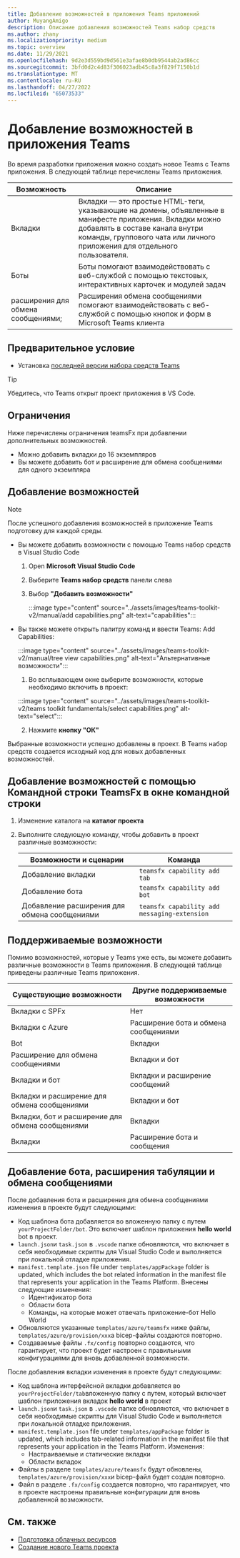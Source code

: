 ```yaml
---
title: Добавление возможностей в приложения Teams приложений
author: MuyangAmigo
description: Описание добавления возможностей Teams набор средств
ms.author: zhany
ms.localizationpriority: medium
ms.topic: overview
ms.date: 11/29/2021
ms.openlocfilehash: 9d2e3d559bd9d561e3afae8b0db9544ab2ad86cc
ms.sourcegitcommit: 3bfd0d2c4d83f306023adb45c8a3f829f7150b1d
ms.translationtype: MT
ms.contentlocale: ru-RU
ms.lasthandoff: 04/27/2022
ms.locfileid: "65073533"
---
```

# <a name="add-capabilities-to-your-teams-apps"></a>Добавление возможностей в приложения Teams

Во время разработки приложения можно создать новое Teams с Teams приложения. В следующей таблице перечислены Teams приложения.

|**Возможность**|**Описание**|
|--------|-------------|
| Вкладки |  Вкладки — это простые HTML-теги, указывающие на домены, объявленные в манифесте приложения. Вкладки можно добавлять в составе канала внутри команды, группового чата или личного приложения для отдельного пользователя.|
| Боты |  Боты помогают взаимодействовать с веб-службой с помощью текстовых, интерактивных карточек и модулей задач|
| расширения для обмена сообщениями; | Расширения обмена сообщениями помогают взаимодействовать с веб-службой с помощью кнопок и форм в Microsoft Teams клиента|

## <a name="prerequisite"></a>Предварительное условие

* Установка [последней версии набора средств Teams](https://marketplace.visualstudio.com/items?itemName=TeamsDevApp.ms-teams-vscode-extension)

> [!TIP]
> Убедитесь, что Teams открыт проект приложения в VS Code.

## <a name="limitations"></a>Ограничения

Ниже перечислены ограничения teamsFx при добавлении дополнительных возможностей.

* Можно добавить вкладки до 16 экземпляров
* Вы можете добавить бот и расширение для обмена сообщениями для одного экземпляра
## <a name="add-capabilities"></a>Добавление возможностей

> [!Note]
> После успешного добавления возможностей в приложение Teams подготовку для каждой среды.
* Вы можете добавить возможности с помощью Teams набор средств в Visual Studio Code
    1. Open **Microsoft Visual Studio Code**
    1. Выберите **Teams набор средств** панели слева
    1. Выбор **"Добавить возможности"**

        :::image type="content" source="../assets/images/teams-toolkit-v2/manual/add capabilities.png" alt-text="capabilities":::

*   Вы также можете открыть палитру команд и ввести Teams: Add Capabilities:

    :::image type="content" source="../assets/images/teams-toolkit-v2/manual/tree view capabilities.png" alt-text="Альтернативные возможности":::


    1. Во всплывающем окне выберите возможности, которые необходимо включить в проект:

    :::image type="content" source="../assets/images/teams-toolkit-v2/teams toolkit fundamentals/select capabilities.png" alt-text="select":::

    2. Нажмите **кнопку "ОК"**

Выбранные возможности успешно добавлены в проект. В Teams набор средств создается исходный код для новых добавленных возможностей.

## <a name="add-capabilities-using-teamsfx-cli-in-command-window"></a>Добавление возможностей с помощью Командной строки TeamsFx в окне командной строки

1. Изменение каталога на **каталог проекта**
1. Выполните следующую команду, чтобы добавить в проект различные возможности:

   |Возможности и сценарии| Команда|
   |-----------------------|----------|
   |Добавление вкладки|`teamsfx capability add tab`|
   |Добавление бота|`teamsfx capability add bot`|
   |Добавление расширения для обмена сообщениями|`teamsfx capability add messaging-extension`|

## <a name="supported-capabilities"></a>Поддерживаемые возможности

Помимо возможностей, которые у Teams уже есть, вы можете добавить различные возможности в Teams приложения. В следующей таблице приведены различные Teams приложения.

|Существующие возможности|Другие поддерживаемые возможности|
|--------------------|--------------------|
|Вкладки с SPFx|Нет|
|Вкладки с Azure|Расширение бота и обмена сообщениями|
|Bot|Вкладки|
|Расширение для обмена сообщениями|Вкладки и бот|
|Вкладки и бот|Вкладки и расширение сообщений|
|Вкладки и расширение для обмена сообщениями|Вкладки и бот|
|Вкладки, бот и расширение для обмена сообщениями|Вкладки|
|Вкладки |Расширение бота и сообщения|

## <a name="add-bot-tab-and-messaging-extension"></a>Добавление бота, расширения табуляции и обмена сообщениями

После добавления бота и расширения для обмена сообщениями изменения в проекте будут следующими:

* Код шаблона бота добавляется во вложенную папку с путем `yourProjectFolder/bot`. Это включает шаблон приложения **hello world** bot в проект.
* `launch.json`и `task.json` в `.vscode` папке обновляются, что включает в себя необходимые скрипты для Visual Studio Code и выполняется при локальной отладке приложения.
* `manifest.template.json` file under `templates/appPackage` folder is updated, which includes the bot related information in the manifest file that represents your application in the Teams Platform. Внесены следующие изменения:
  * Идентификатор бота
  * Области бота
  * Команды, на которые может отвечать приложение-бот Hello World
* Обновляются указанные `templates/azure/teamsfx` ниже файлы, `templates/azure/provision/xxx`а bicep-файлы создаются повторно.
* Создаваемые файлы `.fx/config` повторно создаются, что гарантирует, что проект будет настроен с правильными конфигурациями для вновь добавленной возможности.

После добавления вкладки изменения в проекте будут следующими:

* Код шаблона интерфейсной вкладки добавляется во `yourProjectFolder/tab`вложенную папку с путем, который включает шаблон приложения вкладок **hello world** в проект
* `launch.json`и `task.json` в `.vscode` папке обновляются, что включает в себя необходимые скрипты для Visual Studio Code и выполняется при локальной отладке приложения.
* `manifest.template.json` file under `templates/appPackage` folder is updated, which includes tab-related information in the manifest file that represents your application in the Teams Platform. Изменения:
  * Настраиваемые и статические вкладки
  * Области вкладок
* Файлы в разделе `templates/azure/teamsfx` будут обновлены, `templates/azure/provision/xxx`и bicep-файл будет создан повторно.
* Файл в разделе `.fx/config` создается повторно, что гарантирует, что в проекте настроены правильные конфигурации для вновь добавленной возможности.



## <a name="see-also"></a>См. также

* [Подготовка облачных ресурсов](provision.md)
* [Создание нового Teams проекта](create-new-project.md)

